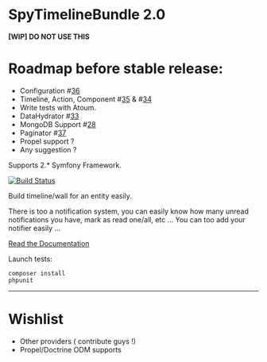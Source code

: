 SpyTimelineBundle 2.0
=====================

**[WIP] DO NOT USE THIS**

Roadmap before stable release:
==============================

- Configuration #[36](https://github.com/stephpy/TimelineBundle/issues/36)
- Timeline, Action, Component #[35](https://github.com/stephpy/TimelineBundle/issues/35) & #[34](https://github.com/stephpy/TimelineBundle/issues/34)
- Write tests with Atoum.
- DataHydrator #[33](https://github.com/stephpy/TimelineBundle/issues/33)
- MongoDB Support #[28](https://github.com/stephpy/TimelineBundle/issues/28)
- Paginator #[37](https://github.com/stephpy/TimelineBundle/issues/37)
- Propel support ?
- Any suggestion ?


Supports 2.* Symfony Framework.

[![Build Status](https://secure.travis-ci.org/stephpy/TimelineBundle.png)](http://travis-ci.org/stephpy/TimelineBundle)

Build timeline/wall for an entity easily.

There is too a notification system, you can easily know how many unread notifications you have, mark as read one/all, etc ... You can too add your notifier easily ...

[Read the Documentation](https://github.com/stephpy/TimelineBundle/blob/master/Resources/doc/index.markdown)

Launch tests:

```
composer install
phpunit
```

---------------

# Wishlist

- Other providers ( contribute guys !)
- Propel/Doctrine ODM supports
